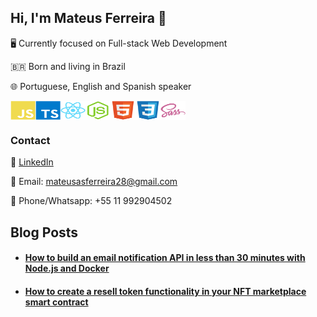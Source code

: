 ## Hi, I'm Mateus Ferreira  👋
 🖥️ Currently focused on Full-stack Web Development
 
 🇧🇷 Born and living in Brazil
 
 🌐 Portuguese, English and Spanish speaker

<img align="center" alt="JavaScript" height="30" width="40" src="https://raw.githubusercontent.com/devicons/devicon/master/icons/javascript/javascript-plain.svg"><img align="center" alt="TypeScript" height="30" width="40" src="https://raw.githubusercontent.com/devicons/devicon/master/icons/typescript/typescript-plain.svg"><img align="center" alt="React" height="30" width="40" src="https://raw.githubusercontent.com/devicons/devicon/master/icons/react/react-original.svg"><img align="center" alt="Node" height="30" width="40" src="https://raw.githubusercontent.com/devicons/devicon/master/icons/nodejs/nodejs-original.svg"><img align="center" alt="HTML" height="30" width="40" src="https://raw.githubusercontent.com/devicons/devicon/master/icons/html5/html5-original.svg"><img align="center" alt="CSS" height="30" width="40" src="https://raw.githubusercontent.com/devicons/devicon/master/icons/css3/css3-original.svg"><img align="center" alt="SCSS" height="30" width="40" src="https://raw.githubusercontent.com/devicons/devicon/master/icons/sass/sass-original.svg">
  

### Contact

🔗  <a href="https://www.linkedin.com/in/mateus-ferreira-3315a1109/" target="_blank">LinkedIn </a>

📧 Email: mateusasferreira28@gmail.com

📱 Phone/Whatsapp: +55 11 992904502

## Blog Posts
- #### [How to build an email notification API in less than 30 minutes with Node.js and Docker](https://dev.to/mateusasferreira/how-to-build-an-email-notification-api-in-less-than-30-minutes-with-nodejs-and-docker-318p)
- #### [How to create a resell token functionality in your NFT marketplace smart contract](https://dev.to/mateusasferreira/how-to-create-a-resell-token-functionality-in-your-nft-marketplace-smart-contract-ha)

